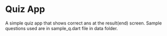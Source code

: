 # Quiz App
A simple quiz app that shows correct ans at the result(end) screen.
Sample questions used are in sample_q.dart file in data folder.